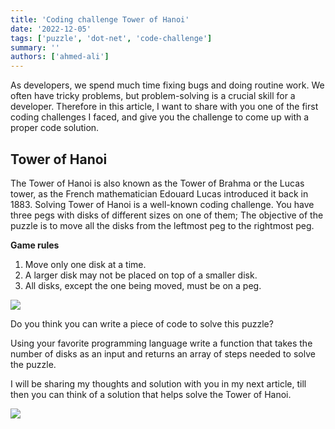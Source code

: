 ```yaml
---
title: 'Coding challenge Tower of Hanoi'
date: '2022-12-05'
tags: ['puzzle', 'dot-net', 'code-challenge']
summary: ''
authors: ['ahmed-ali']
---
```


As developers, we spend much time fixing bugs and doing routine work. We often have tricky problems, but problem-solving is a crucial skill for a developer.
Therefore in this article, I want to share with you one of the first coding challenges I faced, and give you the challenge to come up with a proper code solution.

## Tower of Hanoi

The Tower of Hanoi is also known as the Tower of Brahma or the Lucas tower, as the French mathematician Edouard Lucas introduced it back in 1883. Solving Tower of Hanoi is a well-known coding challenge. You have three pegs with disks of different sizes on one of them;
The objective of the puzzle is to move all the disks from the leftmost peg to the rightmost peg.

**Game rules**

1. Move only one disk at a time.
2. A larger disk may not be placed on top of a smaller disk.
3. All disks, except the one being moved, must be on a peg.

![](/articles/dotnet-puzzels/towersOfHanoi/towersOfHanoi.png)

Do you think you can write a piece of code to solve this puzzle?

Using your favorite programming language write a function that takes the number of disks as an input and returns an array of steps needed to solve the puzzle.

I will be sharing my thoughts and solution with you in my next article, till then you can think of a solution that helps solve the Tower of Hanoi.

![](/articles/dotnet-puzzels/towersOfHanoi/towersOfHanoi.webp)
